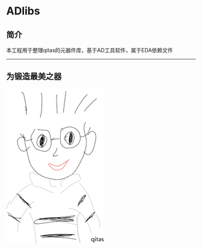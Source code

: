 ﻿# ADlibs

## 简介


本工程用于整理qitas的元器件库，基于AD工具软件，属于EDA依赖文件



---

## 为锻造最美之器

[![sites](qitas/qitas.png)](http://www.qitas.cn)
